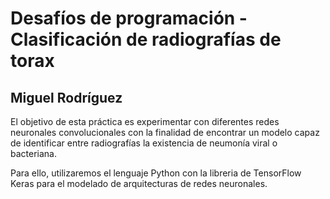 # Desafíos de programación - Clasificación de radiografías de torax
## Miguel Rodríguez

El objetivo de esta práctica es experimentar con diferentes redes neuronales convolucionales con la finalidad de encontrar un modelo capaz de identificar entre radiografías la existencia de neumonía viral o bacteriana. 

Para ello, utilizaremos el lenguaje Python con la libreria de TensorFlow Keras para el modelado de arquitecturas de redes neuronales.
 

